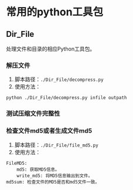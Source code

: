 # 常用的python工具包
## Dir_File
处理文件和目录的相应Python工具包。
### 解压文件
1. 脚本路径：`./Dir_File/decompress.py`
2. 使用方法：
```
python ./Dir_File/decompress.py infile outpath
```

### 测试压缩文件完整性
### 检查文件md5或者生成文件md5
1. 脚本路径：`./Dir_File/file_md5.py`
2. 使用方法：
```
FileMD5:
    md5: 获取MD5信息。
    write_md5: 将MD5信息输出到文件。
md5sum: 检查文件的MD5是否和md5文件一致。
```

